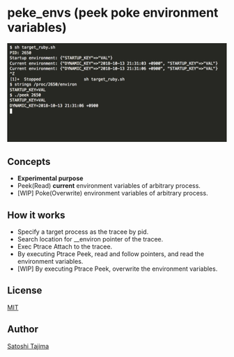 # peke_envs (peek poke environment variables)

[![asciicast](./docs/asciinema.png)](https://asciinema.org/a/206309)

## Concepts

* **Experimental purpose**
* Peek(Read) **current** environment variables of arbitrary process.
* [WIP] Poke(Overwrite) environment variables of arbitrary process.

## How it works

* Specify a target process as the tracee by pid.
* Search location for __environ pointer of the tracee.
* Exec Ptrace Attach to the tracee.
* By executing Ptrace Peek, read and follow pointers, and read the environment variables.
* [WIP] By executing Ptrace Peek, overwrite the environment variables.

## License

[MIT](./LICENSE)

## Author

[Satoshi Tajima](https://github.com/s-tajima)

